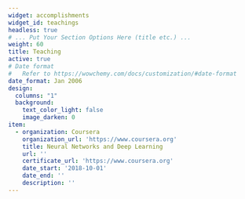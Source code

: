```yaml
---
widget: accomplishments
widget_id: teachings
headless: true
# ... Put Your Section Options Here (title etc.) ...
weight: 60
title: Teaching
active: true
# Date format
#   Refer to https://wowchemy.com/docs/customization/#date-format
date_format: Jan 2006
design:
  columns: "1"
  background:
    text_color_light: false
    image_darken: 0
item:
  - organization: Coursera
    organization_url: 'https://www.coursera.org'
    title: Neural Networks and Deep Learning
    url: ''
    certificate_url: 'https://www.coursera.org'
    date_start: '2018-10-01'
    date_end: ''
    description: ''
---
```

